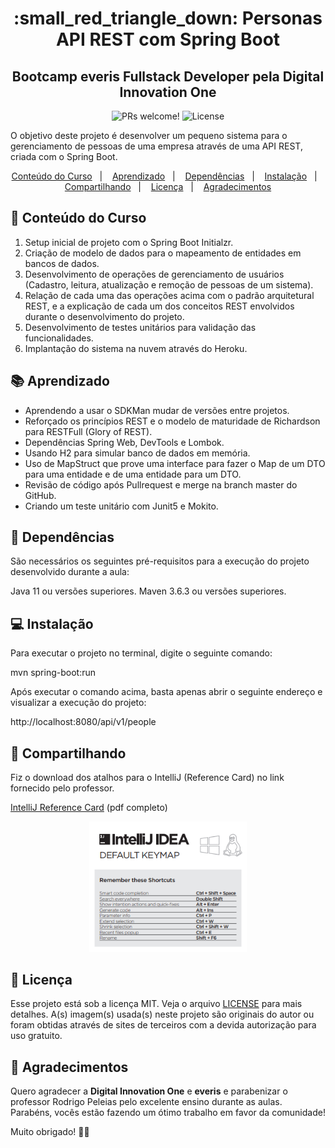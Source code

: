 <h1 align="center">
:small_red_triangle_down: Personas API REST com Spring Boot 
</h1>

<h2 align="center">
Bootcamp everis Fullstack Developer pela Digital Innovation One
</h2>

<p align="center">
  <img src="https://img.shields.io/static/v1?label=PRs&message=welcome&color=7159c1&labelColor=000000" alt="PRs welcome!" />

  <img alt="License" src="https://img.shields.io/static/v1?label=license&message=MIT&color=7159c1&labelColor=000000">
</p>

<p>
O objetivo deste projeto é desenvolver um pequeno sistema para o gerenciamento de pessoas de uma empresa através de uma API REST, criada com o Spring Boot.
</p>

<p align="center">
  <a href="#gem-conteudo-do-curso">Conteúdo do Curso</a>&nbsp;&nbsp;&nbsp;|&nbsp;&nbsp;&nbsp;
  <a href="#books-aprendizado">Aprendizado</a>&nbsp;&nbsp;&nbsp;|&nbsp;&nbsp;&nbsp;
  <a href="#rocket-dependências">Dependências</a>&nbsp;&nbsp;&nbsp;|&nbsp;&nbsp;&nbsp;
  <a href="#computer-instalação">Instalação</a>&nbsp;&nbsp;&nbsp;|&nbsp;&nbsp;&nbsp;
  <a href="#small_orange_diamond-compartilhando">Compartilhando</a>&nbsp;&nbsp;&nbsp;|&nbsp;&nbsp;&nbsp;
  <a href="#small_orange_diamond-licença">Licença</a>&nbsp;&nbsp;&nbsp;|&nbsp;&nbsp;&nbsp;
  <a href="#small_orange_diamond-agradecimentos">Agradecimentos</a>
</p>

## :gem: Conteúdo do Curso

 1. Setup inicial de projeto com o Spring Boot Initialzr.
 2. Criação de modelo de dados para o mapeamento de entidades em bancos de dados.
 3. Desenvolvimento de operações de gerenciamento de usuários (Cadastro, leitura, atualização e remoção de pessoas de um sistema).
 4. Relação de cada uma das operações acima com o padrão arquitetural REST, e a explicação de cada um dos conceitos REST envolvidos durante o desenvolvimento do projeto.
 5. Desenvolvimento de testes unitários para validação das funcionalidades.
 6. Implantação do sistema na nuvem através do Heroku.

## :books: Aprendizado
 - Aprendendo a usar o SDKMan mudar de versões entre projetos.
 - Reforçado os princípios REST e o modelo de maturidade de Richardson para RESTFull (Glory of REST).
 - Dependências Spring Web, DevTools e Lombok.
 - Usando H2 para simular banco de dados em memória.
 - Uso de MapStruct que prove uma interface para fazer o Map de um DTO para uma entidade e de uma entidade para um DTO.
 - Revisão de código após Pullrequest e merge na branch master do GitHub.
 - Criando um teste unitário com Junit5 e Mokito.   

## :rocket: Dependências
São necessários os seguintes pré-requisitos para a execução do projeto desenvolvido durante a aula:

Java 11 ou versões superiores.
Maven 3.6.3 ou versões superiores.

## :computer: Instalação
Para executar o projeto no terminal, digite o seguinte comando:

mvn spring-boot:run

Após executar o comando acima, basta apenas abrir o seguinte endereço e visualizar a execução do projeto:

http://localhost:8080/api/v1/people

## :small_orange_diamond: Compartilhando 

Fiz o download dos atalhos para o IntelliJ (Reference Card) no link fornecido pelo professor.

[IntelliJ Reference Card](IntelliJIDEA_ReferenceCard.pdf) (pdf completo)

<p align="center">
  <img  alt="Cartão de Referência do IntelliJ" src="./img/intellij-card.png" width="50%">
</p>

## :small_orange_diamond: Licença

Esse projeto está sob a licença MIT. Veja o arquivo [LICENSE](LICENSE.md) para mais detalhes.
A(s) imagem(s) usada(s) neste projeto são originais do autor ou foram obtidas através de sites de terceiros com a devida autorização para uso gratuito.

## :small_orange_diamond: Agradecimentos

Quero agradecer a <b>Digital Innovation One</b> e <b>everis</b> e parabenizar o professor Rodrigo Peleias pelo excelente ensino durante as aulas. Parabéns, vocês estão fazendo um ótimo trabalho em favor da comunidade! 

Muito obrigado! :clap::clap: